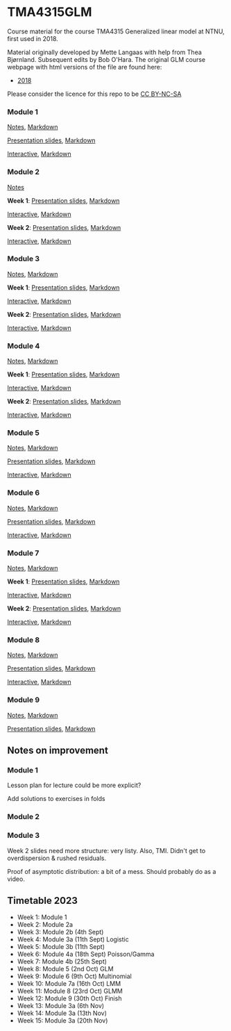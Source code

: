 # TMA4315GLM

Course material for the course TMA4315 Generalized linear model at NTNU, first used in 2018.

Material originally developed by Mette Langaas with help from Thea Bjørnland. Subsequent edits by Bob O'Hara. The original GLM course webpage with html versions of the file are found here: 
- [2018](https://www.math.ntnu.no/emner/TMA4315/2018h/TMA4315overviewH2018.html)

Please consider the licence for this repo to be [CC BY-NC-SA](https://creativecommons.org/licenses/by-nc-sa/4.0/)

### Module 1

[Notes](Module01/Module01Intro.html), [Markdown](Module01/Module01Intro.Rmd)

[Presentation slides](Module01/Module01IntroPresentation.pdf), [Markdown](Module01/Module01IntroPresentation.Rmd) 

[Interactive](Module01/Module01IntroInteractive.html), [Markdown](Module01/Module01IntroInteractive.Rmd)

### Module 2
[Notes](Module02/Module02MLRNotes.html) 

**Week 1**: [Presentation slides](Module02/Module02MLRPresentationWeek1.pdf), [Markdown](Module02/Module01IntroPresentation.Rmd)

[Interactive](Module02/Module02MLRInteractiveWeek1.html), [Markdown](Module02/Module02MLRInteractiveWeek1.Rmd)

**Week 2**: [Presentation slides](Module02/Module02MLRPresentationWeek2.pdf), [Markdown](Module02/Module02MLRPresentationWeek2.Rmd)

[Interactive](Module02/Module02MLRInteractiveWeek2.html), [Markdown](Module02/Module02MLRInteractiveWeek2.Rmd)

### Module 3

[Notes](Module03/Module03BinRegNotes.html), [Markdown](Module03/Module03BinRegNotes.Rmd)

**Week 1**: [Presentation slides](Module03/Module03BinRegPresentationWeek1.pdf), [Markdown](Module03/Module03BinRegPresentationWeek1.Rmd)

[Interactive](Module03/Module03BinRegInteractiveWeek1.html), [Markdown](Module03/Module03BinRegInteractiveWeek1.Rmd)

**Week 2**: [Presentation slides](Module03/Module03BinRegPresentationWeek2.pdf), [Markdown](Module03/Module03BinRegPresentationWeek2.Rmd)

[Interactive](Module03/Module03BinRegInteractiveWeek2.html), [Markdown](Module03/Module03BinRegInteractiveWeek2.Rmd)

### Module 4

[Notes](Module04/Module04PoissonGammaNotes.html), [Markdown](Module04/Module04PoissonGammaNotes.Rmd)

**Week 1**: [Presentation slides](Module04/Module04PoissonGammaPresentationWeek1.pdf), [Markdown](Module04/Module04PoissonGammaPresentationWeek1.Rmd)

[Interactive](Module04/Module04PoissonGammaInteractiveWeek1.html), [Markdown](Module04/Module04PoissonGammaInteractiveWeek1.Rmd)

**Week 2**: [Presentation slides](Module04/Module04PoissonGammaPresentationWeek2.pdf), [Markdown](Module04/Module04PoissonGammaPresentationWeek2.Rmd)

[Interactive](Module04/Module04PoissonGammaInteractiveWeek2.html), [Markdown](Module01/Module04PoissonGammaInteractiveWeek2.Rmd)

### Module 5

[Notes](Module05/Module05GLMsNotes.html), [Markdown](Module05/Module05GLMsNotes.Rmd)

[Presentation slides](Module05/Module05GLMsPresentation.pdf), [Markdown](Module05/Module05GLMsPresentation.Rmd)

[Interactive](Module05/Module05GLMsInteractive.html), [Markdown](Module05/Module05GLMsInteractive.Rmd)

### Module 6

[Notes](Module06/Module06MultinomNotes.html), [Markdown](Module06/Module06MultinomNotes.Rmd)

[Presentation slides](Module06/Module06MultinomPresentation.pdf), [Markdown](Module06/Module06MultinomPresentation.Rmd)

[Interactive](Module06/Module06MultinomInteractive.html), [Markdown](Module06/Module06MultinomInteractive.Rmd)

### Module 7

[Notes](Module07/Module07LMMNotes.html), [Markdown](Module07/Module07LMMNotes.Rmd)

**Week 1**: [Presentation slides](Module07/Module07LMMPresentationWeek1.pdf), [Markdown](Module07/Module07LMMPresentationWeek1.Rmd)

[Interactive](Module07/Module07LMMInteractiveWeek1.html), [Markdown](Module07/Module07LMMInteractiveWeek1.Rmd)

**Week 2**: [Presentation slides](Module07/Module07LMMPresentationWeek2.pdf), [Markdown](Module07/Module07LMMPresentationWeek2.Rmd)

[Interactive](Module07/Module07LMMInteractiveWeek2.html), [Markdown](Module07/Module07LMMInteractiveWeek2.Rmd)

### Module 8

[Notes](Module08/Module08GLMMNotes.html), [Markdown](Module08/Module08GLMMNotes.Rmd)

[Presentation slides](Module08/Module08GLMMPresentation.pdf), [Markdown](Module08/Module08GLMMPresentation.Rmd)

[Interactive](Module08/Module08GLMMInteractive.html), [Markdown](Module08/Module08GLMMInteractive.Rmd)


### Module 9

[Notes](Module09/9Final.html), [Markdown](Module09/9Final.Rmd)

[Presentation slides](Module09/9FinalBEAMER.pdf), [Markdown](Module09/9FinalBEAMER.Rmd)


## Notes on improvement

### Module 1


Lesson plan for lecture could be more explicit?

Add solutions to exercises in folds

### Module 2



### Module 3

Week 2 slides need more structure: very listy. Also, TMI. Didn't get to overdispersion & rushed residuals.

Proof of asymptotic distribution: a bit of a mess. Should probably do as a video.



## Timetable 2023

- Week 1: Module 1
- Week 2: Module 2a
- Week 3: Module 2b (4th Sept)
- Week 4: Module 3a (11th Sept) Logistic
- Week 5: Module 3b (11th Sept) 
- Week 6: Module 4a (18th Sept) Poisson/Gamma
- Week 7: Module 4b (25th Sept) 
- Week 8: Module 5 (2nd Oct) GLM
- Week 9: Module 6 (9th Oct) Multinomial
- Week 10: Module 7a (16th Oct) LMM
- Week 11: Module 8 (23rd Oct) GLMM
- Week 12: Module 9 (30th Oct) Finish
- Week 13: Module 3a (6th Nov) 
- Week 14: Module 3a (13th Nov) 
- Week 15: Module 3a (20th Nov) 



